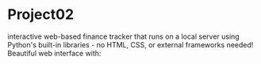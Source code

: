 # Project02

 interactive web-based finance tracker that runs on a local server using Python's built-in libraries - no HTML, CSS, or external frameworks needed!
Beautiful web interface with:

